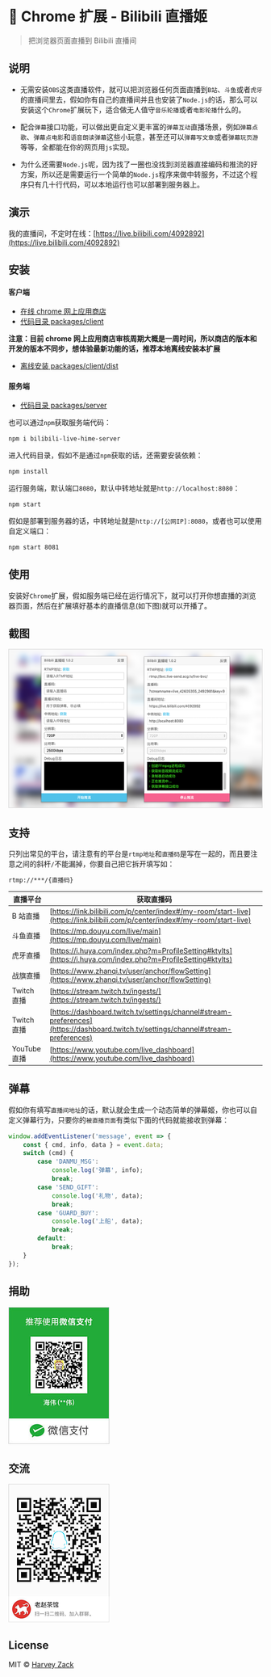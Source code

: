 # :strawberry: Chrome 扩展 - Bilibili 直播姬

> 把浏览器页面直播到 Bilibili 直播间

## 说明

-   无需安装`OBS`这类直播软件，就可以把浏览器任何页面直播到`B站`、`斗鱼`或者`虎牙`的直播间里去，假如你有自己的直播间并且也安装了`Node.js`的话，那么可以安装这个`Chrome`扩展玩下，适合做无人值守`音乐轮播`或者`电影轮播`什么的。

-   配合`弹幕`接口功能，可以做出更自定义更丰富的`弹幕互动`直播场景，例如`弹幕点歌`、`弹幕点电影`和`语音朗读弹幕`这些小玩意，甚至还可以`弹幕写文章`或者`弹幕玩页游`等等，全都能在你的网页用`js`实现。

-   为什么还需要`Node.js`呢，因为找了一圈也没找到浏览器直接编码和推流的好方案，所以还是需要运行一个简单的`Node.js`程序来做中转服务，不过这个程序只有几十行代码，可以本地运行也可以部署到服务器上。

## 演示

我的直播间，不定时在线：[https://live.bilibili.com/4092892](https://live.bilibili.com/4092892)

## 安装

#### 客户端

-   [在线 chrome 网上应用商店](https://chrome.google.com/webstore/detail/jfgjlmafdjaofbkjpaoojooghnocjcag)
-   [代码目录 packages/client](./packages/client)

**注意：目前 chrome 网上应用商店审核周期大概是一周时间，所以商店的版本和开发的版本不同步，想体验最新功能的话，推荐本地离线安装本扩展**

-   [离线安装 packages/client/dist](https://github.com/zhw2590582/bilibili-live-hime/tree/master/packages/client/dist)

#### 服务端

-   [代码目录 packages/server](./packages/server)

也可以通过`npm`获取服务端代码：

```bash
npm i bilibili-live-hime-server
```

进入代码目录，假如不是通过`npm`获取的话，还需要安装依赖：

```bash
npm install
```

运行服务端，默认端口`8080`，默认中转地址就是`http://localhost:8080`：

```bash
npm start
```

假如是部署到服务器的话，中转地址就是`http://[公网IP]:8080`，或者也可以使用自定义端口：

```bash
npm start 8081
```

## 使用

安装好`Chrome`扩展，假如服务端已经在运行情况下，就可以打开你想直播的浏览器页面，然后在扩展填好基本的直播信息(如下图)就可以开播了。

## 截图

<img src="./images/screenshot.png" width="640">

## 支持

只列出常见的平台，请注意有的平台是`rtmp地址`和`直播码`是写在一起的，而且要注意之间的斜杆`/`不能漏掉，你要自己把它拆开填写如：

```bash
rtmp://***/{直播码}
```

| 直播平台     | 获取直播码                                                                                                                         |
| ------------ | ---------------------------------------------------------------------------------------------------------------------------------- |
| B 站直播     | [https://link.bilibili.com/p/center/index#/my-room/start-live](https://link.bilibili.com/p/center/index#/my-room/start-live)       |
| 斗鱼直播     | [https://mp.douyu.com/live/main](https://mp.douyu.com/live/main)                                                                   |
| 虎牙直播     | [https://i.huya.com/index.php?m=ProfileSetting#ktylts](https://i.huya.com/index.php?m=ProfileSetting#ktylts)                       |
| 战旗直播     | [https://www.zhanqi.tv/user/anchor/flowSetting](https://www.zhanqi.tv/user/anchor/flowSetting)                                     |
| Twitch 直播  | [https://stream.twitch.tv/ingests/](https://stream.twitch.tv/ingests/)                                                             |
| Twitch 直播  | [https://dashboard.twitch.tv/settings/channel#stream-preferences](https://dashboard.twitch.tv/settings/channel#stream-preferences) |
| YouTube 直播 | [https://www.youtube.com/live_dashboard](https://www.youtube.com/live_dashboard)                                                   |

## 弹幕

假如你有填写`直播间地址`的话，默认就会生成一个动态简单的弹幕姬，你也可以自定义弹幕行为，只要你的`被直播页面`有类似下面的代码就能接收到弹幕：

```js
window.addEventListener('message', event => {
    const { cmd, info, data } = event.data;
    switch (cmd) {
        case 'DANMU_MSG':
            console.log('弹幕', info);
            break;
        case 'SEND_GIFT':
            console.log('礼物', data);
            break;
        case 'GUARD_BUY':
            console.log('上船', data);
            break;
        default:
            break;
    }
});
```

## 捐助

![捐助](./images/wechatpay.jpg)

## 交流

![QQ 群](./images/qqgroup.png)

## License

MIT © [Harvey Zack](https://sleepy.im/)
